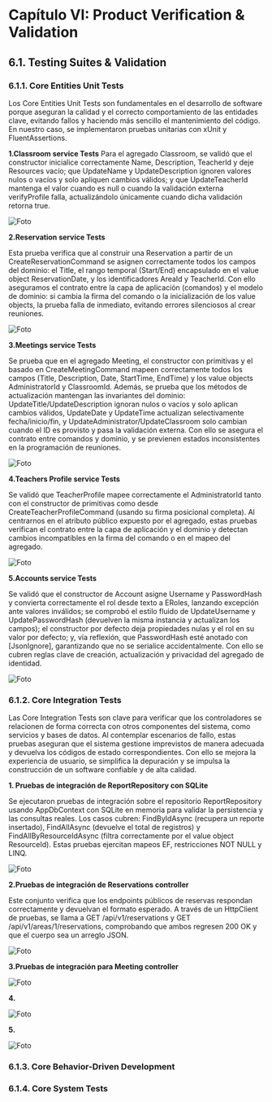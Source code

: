 # Capítulo VI: Product Verification & Validation

## 6.1. Testing Suites & Validation

### 6.1.1. Core Entities Unit Tests

Los Core Entities Unit Tests son fundamentales en el desarrollo de software porque aseguran la calidad y el correcto comportamiento de las entidades clave, evitando fallos y haciendo más sencillo el mantenimiento del código. En nuestro caso, se implementaron pruebas unitarias con xUnit y FluentAssertions.

**1.Classroom service Tests**
 Para el agregado Classroom, se validó que el constructor inicialice correctamente Name, Description, TeacherId y deje Resources vacío; que UpdateName y UpdateDescription ignoren valores nulos o vacíos y solo apliquen cambios válidos; y que UpdateTeacherId mantenga el valor cuando es null o cuando la validación externa verifyProfile falla, actualizándolo únicamente cuando dicha validación retorna true.

![Foto](/assets/chapter6/UnitTests/1.png) 

**2.Reservation service Tests**

Esta prueba verifica que al construir una Reservation a partir de un CreateReservationCommand se asignen correctamente todos los campos del dominio: el Title, el rango temporal (Start/End) encapsulado en el value object ReservationDate, y los identificadores AreaId y TeacherId. Con ello aseguramos el contrato entre la capa de aplicación (comandos) y el modelo de dominio: si cambia la firma del comando o la inicialización de los value objects, la prueba falla de inmediato, evitando errores silenciosos al crear reuniones.

![Foto](/assets/chapter6/UnitTests/2.png) 

**3.Meetings service Tests**

Se prueba que en el agregado Meeting, el constructor con primitivas y el basado en CreateMeetingCommand mapeen correctamente todos los campos (Title, Description, Date, StartTime, EndTime) y los value objects AdministratorId y ClassroomId. Además, se prueba que los métodos de actualización mantengan las invariantes del dominio: UpdateTitle/UpdateDescription ignoran nulos o vacíos y solo aplican cambios válidos, UpdateDate y UpdateTime actualizan selectivamente fecha/inicio/fin, y UpdateAdministrator/UpdateClassroom solo cambian cuando el ID es provisto y pasa la validación externa. Con ello se asegura el contrato entre comandos y dominio, y se previenen estados inconsistentes en la programación de reuniones.

![Foto](/assets/chapter6/UnitTests/3.png) 

**4.Teachers Profile service Tests**

Se validó que TeacherProfile mapee correctamente el AdministratorId tanto con el constructor de primitivas como desde CreateTeacherProfileCommand (usando su firma posicional completa). Al centrarnos en el atributo público expuesto por el agregado, estas pruebas verifican el contrato entre la capa de aplicación y el dominio y detectan cambios incompatibles en la firma del comando o en el mapeo del agregado.

![Foto](/assets/chapter6/UnitTests/4.png) 

**5.Accounts service Tests**

Se validó que el constructor de Account asigne Username y PasswordHash y convierta correctamente el rol desde texto a ERoles, lanzando excepción ante valores inválidos; se comprobó el estilo fluido de UpdateUsername y UpdatePasswordHash (devuelven la misma instancia y actualizan los campos); el constructor por defecto deja propiedades nulas y el rol en su valor por defecto; y, vía reflexión, que PasswordHash esté anotado con [JsonIgnore], garantizando que no se serialice accidentalmente. Con ello se cubren reglas clave de creación, actualización y privacidad del agregado de identidad.

![Foto](/assets/chapter6/UnitTests/5.png) 

### 6.1.2. Core Integration Tests

Las Core Integration Tests son clave para verificar que los controladores se relacionen de forma correcta con otros componentes del sistema, como servicios y bases de datos. Al contemplar escenarios de fallo, estas pruebas aseguran que el sistema gestione imprevistos de manera adecuada y devuelva los códigos de estado correspondientes. Con ello se mejora la experiencia de usuario, se simplifica la depuración y se impulsa la construcción de un software confiable y de alta calidad.

**1. Pruebas de integración de ReportRepository con SQLite**

Se ejecutaron pruebas de integración sobre el repositorio ReportRepository usando AppDbContext con SQLite en memoria para validar la persistencia y las consultas reales. Los casos cubren: FindByIdAsync (recupera un reporte insertado), FindAllAsync (devuelve el total de registros) y FindAllByResourceIdAsync (filtra correctamente por el value object ResourceId). Estas pruebas ejercitan mapeos EF, restricciones NOT NULL y LINQ.

![Foto](/assets/chapter6/IntegralTests/1.png) 

**2.Pruebas de integración de Reservations controller**

Este conjunto verifica que los endpoints públicos de reservas respondan correctamente y devuelvan el formato esperado. A través de un HttpClient de pruebas, se llama a GET /api/v1/reservations y GET /api/v1/areas/1/reservations, comprobando que ambos regresen 200 OK y que el cuerpo sea un arreglo JSON.

![Foto](/assets/chapter6/IntegralTests/2.png) 

**3.Pruebas de integración para Meeting controller**

![Foto](/assets/chapter6/IntegralTests/3.png) 

**4.**

![Foto](/assets/chapter6/IntegralTests/4.png) 

**5.**

![Foto](/assets/chapter6/IntegralTests/5.png) 


### 6.1.3. Core Behavior-Driven Development

### 6.1.4. Core System Tests
